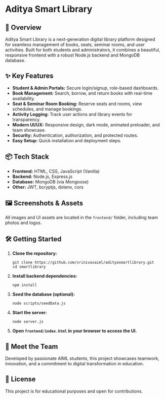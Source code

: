 
# Aditya Smart Library

## 🚀 Overview
Aditya Smart Library is a next-generation digital library platform designed for seamless management of books, seats, seminar rooms, and user activities. Built for both students and administrators, it combines a beautiful, responsive frontend with a robust Node.js backend and MongoDB database.

## ✨ Key Features
- **Student & Admin Portals:** Secure login/signup, role-based dashboards.
- **Book Management:** Search, borrow, and return books with real-time availability.
- **Seat & Seminar Room Booking:** Reserve seats and rooms, view schedules, and manage bookings.
- **Activity Logging:** Track user actions and library events for transparency.
- **Modern UI/UX:** Responsive design, dark mode, animated preloader, and team showcase.
- **Security:** Authentication, authorization, and protected routes.
- **Easy Setup:** Quick installation and deployment steps.

## 📦 Tech Stack
- **Frontend:** HTML, CSS, JavaScript (Vanilla)
- **Backend:** Node.js, Express.js
- **Database:** MongoDB (via Mongoose)
- **Other:** JWT, bcryptjs, dotenv, cors

## 🖼️ Screenshots & Assets
All images and UI assets are located in the `frontend/` folder, including team photos and logos.

## 🛠️ Getting Started

1. **Clone the repository:**
   ```
   git clone https://github.com/srinivasaiml/adityasmartlibrary.git
   cd smartlibrary
   ```

2. **Install backend dependencies:**
   ```
   npm install
   ```

3. **Seed the database (optional):**
   ```
   node scripts/seedData.js
   ```

4. **Start the server:**
   ```
   node server.js
   ```

5. **Open `frontend/index.html` in your browser to access the UI.**

## 👥 Meet the Team
Developed by passionate AIML students, this project showcases teamwork, innovation, and a commitment to digital transformation in education.

## 📄 License
This project is for educational purposes and open for contributions.